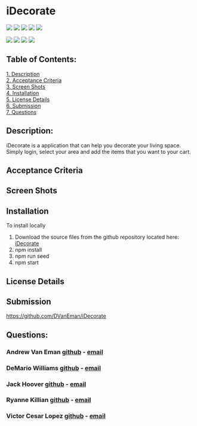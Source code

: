 
# iDecorate

![](https://img.shields.io/badge/Created%20by-Andrew%20van%20Eman-blue?style=for-the-badge)  ![](https://img.shields.io/badge/DeMario%20Williams-blue?style=for-the-badge)  ![](https://img.shields.io/badge/Jack%20Hoover-blue?style=for-the-badge)  ![](https://img.shields.io/badge/Ryanne%20killian-blue?style=for-the-badge)  ![](https://img.shields.io/badge/Victor%20Cesar%20Lopez-blue?style=for-the-badge)  

![](https://img.shields.io/badge/MongoDB-green?style=flat-square&logo=mongodb) 
![](https://img.shields.io/badge/%20-Express-red?style=flat-square&logo=) 
![](https://img.shields.io/badge/%20-React-blue?style=flat-square&logo=react) 
![](https://img.shields.io/badge/%20-Node-darkgreen?style=flat-square&logo=node.js) 
 ## Table of Contents:  

[1. Description](#Description)  
[2. Acceptance Criteria](#Acceptance-Criteria)  
[3. Screen Shots](#Screen_Shots)  
[4. Installation](#Installation)  
[5. License Details](#License-Details)  
[6. Submission](#Submission)   
[7. Questions](#Questions)  

## Description:  
iDecorate is a application that can help you decorate your living space.  Simply login, select your area and add the items that you want to your cart.


## Acceptance Criteria  



## Screen Shots



## Installation
To install locally
 1.  Download the source files from the github repository located here: [iDecorate](https://github.com/DVanEman/iDecorate)  
 2.  npm install  
 3.  npm run seed  
 4.  npm start  



## License Details  


## Submission  
https://github.com/DVanEman/iDecorate

## Questions:  

### Andrew Van Eman  [github](https://github.com/DVanEman) - [email](d.vaneman25@gmail.com)

### DeMario Williams  [github](https://github.com/DWill1440) - [email](dwill2think@gmail.com)

### Jack Hoover  [github](https://github.com/jhoover1077) - [email](j.hoover1121@gmail.com)

### Ryanne Killian  [github](https://github.com/ryannekillian) - [email](ryanne.killian@gmail.com)

### Victor Cesar Lopez  [github](https://github.com/civ187) - [email](civ187@gmail.com)
